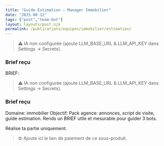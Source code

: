 ```yaml
---
title: "Guide Estimation — Manager Immobilier"
date: "2025-08-12"
tags: ["post","team-bot"]
layout: layouts/post.njk
permalink: /publications/equipes/immobilier/estimation/
---
```

> ⚠️ IA non configurée (ajoute LLM_BASE_URL & LLM_API_KEY dans Settings → Secrets).

### Brief reçu
BRIEF:
> ⚠️ IA non configurée (ajoute LLM_BASE_URL & LLM_API_KEY dans Settings → Secrets).

### Brief reçu
Domaine: immobilier
Objectif: Pack agence: annonces, script de visite, guide estimation.
Rends un BRIEF utile et mesurable pour guider 3 bots.

Réalise ta partie uniquement.

> ⚙️ Ajoute ici le lien de paiement de ce sous-produit.
